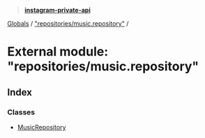 > **[instagram-private-api](../README.md)**

[Globals](../globals.md) / ["repositories/music.repository"](_repositories_music_repository_.md) /

# External module: "repositories/music.repository"

## Index

### Classes

* [MusicRepository](../classes/_repositories_music_repository_.musicrepository.md)